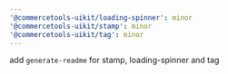 ```yaml
---
'@commercetools-uikit/loading-spinner': minor
'@commercetools-uikit/stamp': minor
'@commercetools-uikit/tag': minor
---
```


add `generate-readme` for stamp, loading-spinner and tag
